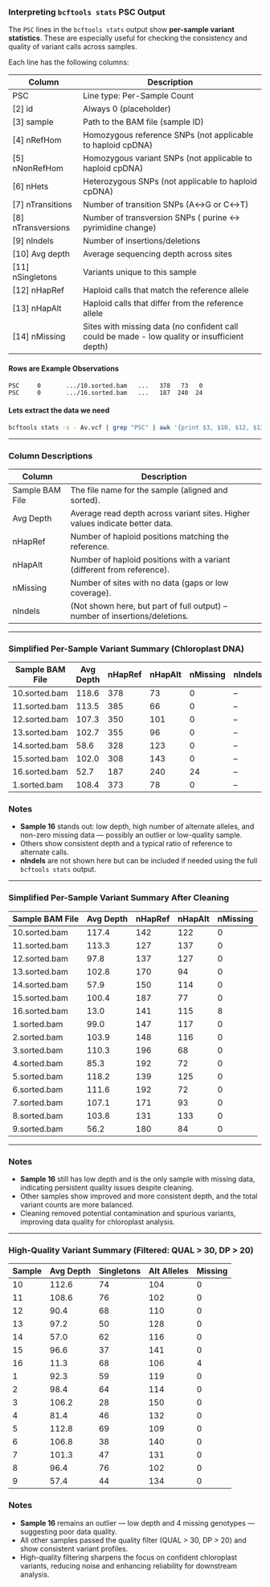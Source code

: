 ### Interpreting `bcftools stats` PSC Output

The `PSC` lines in the `bcftools stats` output show **per-sample variant statistics**. These are especially useful for checking the consistency and quality of variant calls across samples.

Each line has the following columns:

| Column        | Description                                                   |
|---------------|---------------------------------------------------------------|
| PSC           | Line type: Per-Sample Count                                   |
| [2] id        | Always 0 (placeholder)                                        |
| [3] sample    | Path to the BAM file (sample ID)                              |
| [4] nRefHom   | Homozygous reference SNPs (not applicable to haploid cpDNA)   |
| [5] nNonRefHom| Homozygous variant SNPs (not applicable to haploid cpDNA)     |
| [6] nHets     | Heterozygous SNPs (not applicable to haploid cpDNA)           |
| [7] nTransitions | Number of transition SNPs (A↔G or C↔T)                     |
| [8] nTransversions | Number of transversion SNPs ( purine ↔ pyrimidine change)        |
| [9] nIndels   | Number of insertions/deletions                                |
| [10] Avg depth| Average sequencing depth across sites                         |
| [11] nSingletons | Variants unique to this sample                             |
| [12] nHapRef  | Haploid calls that match the reference allele                 |
| [13] nHapAlt  | Haploid calls that differ from the reference allele           |
| [14] nMissing | Sites with missing data (no confident call could be made - low quality or insufficient depth)                                       |

#### Rows are Example Observations

```text
PSC     0       .../10.sorted.bam   ...   378   73   0
PSC     0       .../16.sorted.bam   ...   187  240  24
```

#### Lets extract the data we need

```bash
bcftools stats -s - Av.vcf | grep "PSC" | awk '{print $3, $10, $12, $13, $14}'
```
---
### Column Descriptions

| Column          | Description                                                                  |
| --------------- | ---------------------------------------------------------------------------- |
| Sample BAM File | The file name for the sample (aligned and sorted).                           |
| Avg Depth       | Average read depth across variant sites. Higher values indicate better data. |
| nHapRef         | Number of haploid positions matching the reference.                          |
| nHapAlt         | Number of haploid positions with a variant (different from reference).       |
| nMissing        | Number of sites with no data (gaps or low coverage).                         |
| nIndels         | (Not shown here, but part of full output) – number of insertions/deletions.  |

---

### Simplified Per-Sample Variant Summary (Chloroplast DNA)

| Sample BAM File | Avg Depth | nHapRef | nHapAlt | nMissing | nIndels |
| --------------- | --------- | ------- | ------- | -------- | ------- |
| 10.sorted.bam   | 118.6     | 378     | 73      | 0        | –       |
| 11.sorted.bam   | 113.5     | 385     | 66      | 0        | –       |
| 12.sorted.bam   | 107.3     | 350     | 101     | 0        | –       |
| 13.sorted.bam   | 102.7     | 355     | 96      | 0        | –       |
| 14.sorted.bam   | 58.6      | 328     | 123     | 0        | –       |
| 15.sorted.bam   | 102.0     | 308     | 143     | 0        | –       |
| 16.sorted.bam   | 52.7      | 187     | 240     | 24       | –       |
| 1.sorted.bam    | 108.4     | 373     | 78      | 0        | –       |

### Notes

* **Sample 16** stands out: low depth, high number of alternate alleles, and non-zero missing data — possibly an outlier or low-quality sample.
* Others show consistent depth and a typical ratio of reference to alternate calls.
* **nIndels** are not shown here but can be included if needed using the full `bcftools stats` output.

---
### Simplified Per-Sample Variant Summary After Cleaning

| Sample BAM File | Avg Depth | nHapRef | nHapAlt | nMissing |
| --------------- | --------- | ------- | ------- | -------- |
| 10.sorted.bam   | 117.4     | 142     | 122     | 0        |
| 11.sorted.bam   | 113.3     | 127     | 137     | 0        |
| 12.sorted.bam   | 97.8      | 137     | 127     | 0        |
| 13.sorted.bam   | 102.8     | 170     | 94      | 0        |
| 14.sorted.bam   | 57.9      | 150     | 114     | 0        |
| 15.sorted.bam   | 100.4     | 187     | 77      | 0        |
| 16.sorted.bam   | 13.0      | 141     | 115     | 8        |
| 1.sorted.bam    | 99.0      | 147     | 117     | 0        |
| 2.sorted.bam    | 103.9     | 148     | 116     | 0        |
| 3.sorted.bam    | 110.3     | 196     | 68      | 0        |
| 4.sorted.bam    | 85.3      | 192     | 72      | 0        |
| 5.sorted.bam    | 118.2     | 139     | 125     | 0        |
| 6.sorted.bam    | 111.6     | 192     | 72      | 0        |
| 7.sorted.bam    | 107.1     | 171     | 93      | 0        |
| 8.sorted.bam    | 103.8     | 131     | 133     | 0        |
| 9.sorted.bam    | 56.2      | 180     | 84      | 0        |

---

### Notes

* **Sample 16** still has low depth and is the only sample with missing data, indicating persistent quality issues despite cleaning.
* Other samples show improved and more consistent depth, and the total variant counts are more balanced.
* Cleaning removed potential contamination and spurious variants, improving data quality for chloroplast analysis.


---
### High-Quality Variant Summary (Filtered: QUAL > 30, DP > 20)

| Sample | Avg Depth | Singletons | Alt Alleles | Missing |
|--------|-----------|------------|-------------|---------|
| 10     | 112.6     | 74         | 104         | 0       |
| 11     | 108.6     | 76         | 102         | 0       |
| 12     | 90.4      | 68         | 110         | 0       |
| 13     | 97.2      | 50         | 128         | 0       |
| 14     | 57.0      | 62         | 116         | 0       |
| 15     | 96.6      | 37         | 141         | 0       |
| 16     | 11.3      | 68         | 106         | 4       |
| 1      | 92.3      | 59         | 119         | 0       |
| 2      | 98.4      | 64         | 114         | 0       |
| 3      | 106.2     | 28         | 150         | 0       |
| 4      | 81.4      | 46         | 132         | 0       |
| 5      | 112.8     | 69         | 109         | 0       |
| 6      | 106.8     | 38         | 140         | 0       |
| 7      | 101.3     | 47         | 131         | 0       |
| 8      | 96.4      | 76         | 102         | 0       |
| 9      | 57.4      | 44         | 134         | 0       |


### Notes

* **Sample 16** remains an outlier — low depth and 4 missing genotypes — suggesting poor data quality.
* All other samples passed the quality filter (QUAL > 30, DP > 20) and show consistent variant profiles.
* High-quality filtering sharpens the focus on confident chloroplast variants, reducing noise and enhancing reliability for downstream analysis.
